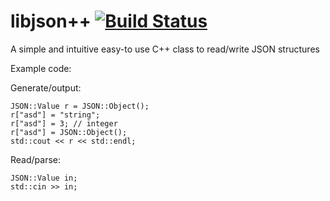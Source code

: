 # libjson++ [![Build Status](https://travis-ci.org/rkojedzinszky/libjson-.svg?branch=master)](https://travis-ci.org/rkojedzinszky/libjson-)

A simple and intuitive easy-to use C++ class to read/write JSON structures

Example code:

Generate/output:
```
JSON::Value r = JSON::Object();
r["asd"] = "string";
r["asd"] = 3; // integer
r["asd"] = JSON::Object();
std::cout << r << std::endl;
```

Read/parse:
```
JSON::Value in;
std::cin >> in;
```
